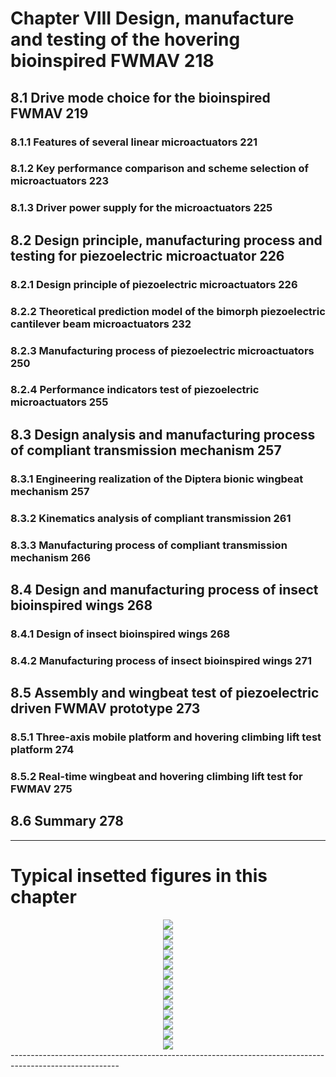 ﻿# Chapter VIII Design, manufacture and testing of the hovering bioinspired FWMAV			218

## 8.1 Drive mode choice for the bioinspired FWMAV							219

### 8.1.1 Features of several linear microactuators							221

### 8.1.2 Key performance comparison and scheme selection of microactuators				223

### 8.1.3 Driver power supply for the microactuators							225

## 8.2 Design principle, manufacturing process and testing for piezoelectric microactuator		226

### 8.2.1 Design principle of piezoelectric microactuators						226

### 8.2.2 Theoretical prediction model of the bimorph piezoelectric cantilever beam microactuators	232

### 8.2.3 Manufacturing process of piezoelectric microactuators						250

### 8.2.4 Performance indicators test of piezoelectric microactuators					255

## 8.3 Design analysis and manufacturing process of compliant transmission mechanism			257

### 8.3.1 Engineering realization of the Diptera bionic wingbeat mechanism				257

### 8.3.2 Kinematics analysis of compliant transmission							261

### 8.3.3 Manufacturing process of compliant transmission mechanism				        266

## 8.4 Design and manufacturing process of insect bioinspired wings					268

### 8.4.1 Design of insect bioinspired wings								268

### 8.4.2 Manufacturing process of insect bioinspired wings						271

## 8.5 Assembly and wingbeat test of piezoelectric driven FWMAV prototype				273

### 8.5.1 Three-axis mobile platform and hovering climbing lift test platform				274

### 8.5.2 Real-time wingbeat and hovering climbing lift test for FWMAV					275

## 8.6 Summary												278
---------------------------------------------------------------------------------------------------------

# Typical insetted figures in this chapter
<div align=center>
<img src="https://github.com/xijunke/Conceptual-design-and-application-of-insect-bioinspired-FWMAV/blob/v1.0/Chapter8/pic_png/typical_Pic1.png" />
</div>

<div align=center>
<img src="https://github.com/xijunke/Conceptual-design-and-application-of-insect-bioinspired-FWMAV/blob/v1.0/Chapter8/pic_png/typical_Pic2.png" />
</div>

<div align=center>
<img src="https://github.com/xijunke/Conceptual-design-and-application-of-insect-bioinspired-FWMAV/blob/v1.0/Chapter8/pic_png/typical_Pic3.png" />
</div>

<div align=center>
<img src="https://github.com/xijunke/Conceptual-design-and-application-of-insect-bioinspired-FWMAV/blob/v1.0/Chapter8/pic_png/typical_Pic4.png" />
</div>

<div align=center>
<img src="https://github.com/xijunke/Conceptual-design-and-application-of-insect-bioinspired-FWMAV/blob/v1.0/Chapter8/pic_png/typical_Pic5.png" />
</div>

<div align=center>
<img src="https://github.com/xijunke/Conceptual-design-and-application-of-insect-bioinspired-FWMAV/blob/v1.0/Chapter8/pic_png/typical_Pic6.png" />
</div>

<div align=center>
<img src="https://github.com/xijunke/Conceptual-design-and-application-of-insect-bioinspired-FWMAV/blob/v1.0/Chapter8/pic_png/typical_Pic7.png" />
</div>

<div align=center>
<img src="https://github.com/xijunke/Conceptual-design-and-application-of-insect-bioinspired-FWMAV/blob/v1.0/Chapter8/pic_png/typical_Pic8.png" />
</div>

<div align=center>
<img src="https://github.com/xijunke/Conceptual-design-and-application-of-insect-bioinspired-FWMAV/blob/v1.0/Chapter8/pic_png/typical_Pic9.png" />
</div>

<div align=center>
<img src="https://github.com/xijunke/Conceptual-design-and-application-of-insect-bioinspired-FWMAV/blob/v1.0/Chapter8/pic_png/typical_Pic10.png" />
</div>

<div align=center>
<img src="https://github.com/xijunke/Conceptual-design-and-application-of-insect-bioinspired-FWMAV/blob/v1.0/Chapter8/pic_png/typical_Pic11.png" />
</div>

<div align=center>
<img src="https://github.com/xijunke/Conceptual-design-and-application-of-insect-bioinspired-FWMAV/blob/v1.0/Chapter8/pic_png/typical_Pic12.png" />
</div>

<div align=center>
<img src="https://github.com/xijunke/Conceptual-design-and-application-of-insect-bioinspired-FWMAV/blob/v1.0/Chapter8/pic_png/typical_Pic13.png" />
</div>
--------------------------------------------------------------------------------------------------------- 